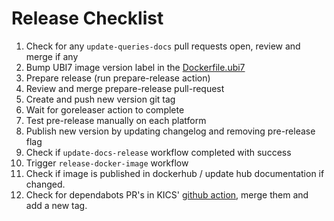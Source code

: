 # Release Checklist

1. Check for any `update-queries-docs` pull requests open, review and merge if any
2. Bump UBI7 image version label in the [Dockerfile.ubi7](https://github.com/Checkmarx/kics/blob/master/Dockerfile.ubi7)
3. Prepare release (run prepare-release action)
4. Review and merge prepare-release pull-request
5. Create and push new version git tag
6. Wait for goreleaser action to complete
7. Test pre-release manually on each platform
8. Publish new version by updating changelog and removing pre-release flag
9. Check if `update-docs-release` workflow completed with success
10. Trigger `release-docker-image` workflow
11. Check if image is published in dockerhub / update hub documentation if changed.
12. Check for dependabots PR's in KICS' [github action](https://github.com/Checkmarx/kics-github-action), merge them and add a new tag.
